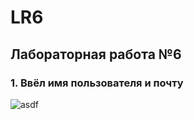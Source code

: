 # LR6
## Лабораторная работа №6
### 1. Ввёл имя пользователя и почту 
![asdf](screenshots/screenshot1)
